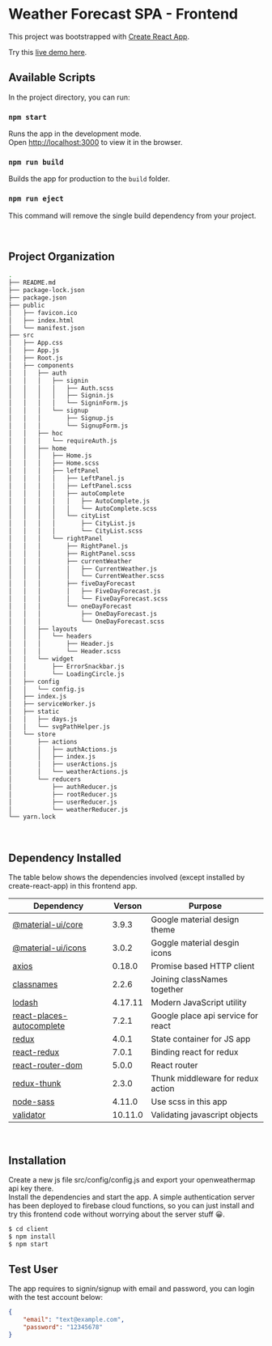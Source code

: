 # Weather Forecast SPA - Frontend 

This project was bootstrapped with [Create React App](https://github.com/facebook/create-react-app). 

Try this [live demo here][demo].

## Available Scripts

In the project directory, you can run:

### `npm start`

Runs the app in the development mode.<br>
Open [http://localhost:3000](http://localhost:3000) to view it in the browser.

### `npm run build`

Builds the app for production to the `build` folder.<br>

### `npm run eject`

This command will remove the single build dependency from your project.

<br>

## Project Organization

```bash
.
├── README.md
├── package-lock.json
├── package.json
├── public
│   ├── favicon.ico
│   ├── index.html
│   └── manifest.json
├── src
│   ├── App.css
│   ├── App.js
│   ├── Root.js
│   ├── components
│   │   ├── auth
│   │   │   ├── signin
│   │   │   │   ├── Auth.scss
│   │   │   │   ├── Signin.js
│   │   │   │   └── SigninForm.js
│   │   │   └── signup
│   │   │       ├── Signup.js
│   │   │       └── SignupForm.js
│   │   ├── hoc
│   │   │   └── requireAuth.js
│   │   ├── home
│   │   │   ├── Home.js
│   │   │   ├── Home.scss
│   │   │   ├── leftPanel
│   │   │   │   ├── LeftPanel.js
│   │   │   │   ├── LeftPanel.scss
│   │   │   │   ├── autoComplete
│   │   │   │   │   ├── AutoComplete.js
│   │   │   │   │   └── AutoComplete.scss
│   │   │   │   └── cityList
│   │   │   │       ├── CityList.js
│   │   │   │       └── CityList.scss
│   │   │   └── rightPanel
│   │   │       ├── RightPanel.js
│   │   │       ├── RightPanel.scss
│   │   │       ├── currentWeather
│   │   │       │   ├── CurrentWeather.js
│   │   │       │   └── CurrentWeather.scss
│   │   │       ├── fiveDayForecast
│   │   │       │   ├── FiveDayForecast.js
│   │   │       │   └── FiveDayForecast.scss
│   │   │       └── oneDayForecast
│   │   │           ├── OneDayForecast.js
│   │   │           └── OneDayForecast.scss
│   │   ├── layouts
│   │   │   └── headers
│   │   │       ├── Header.js
│   │   │       └── Header.scss
│   │   └── widget
│   │       ├── ErrorSnackbar.js
│   │       └── LoadingCircle.js
│   ├── config
│   │   └── config.js
│   ├── index.js
│   ├── serviceWorker.js
│   ├── static
│   │   ├── days.js
│   │   └── svgPathHelper.js
│   └── store
│       ├── actions
│       │   ├── authActions.js
│       │   ├── index.js
│       │   ├── userActions.js
│       │   └── weatherActions.js
│       └── reducers
│           ├── authReducer.js
│           ├── rootReducer.js
│           ├── userReducer.js
│           └── weatherReducer.js
└── yarn.lock
```
<br>

## Dependency Installed

The table below shows the dependencies involved (except installed by create-react-app) in this frontend app.


| Dependency | Verson | Purpose |
| ------ | ------ | ------ |
| [@material-ui/core][core] | 3.9.3 | Google material design theme |
| [@material-ui/icons][icons] | 3.0.2 | Goggle material desgin icons|
| [axios][axios] | 0.18.0 | Promise based HTTP client |
| [classnames][classnames] | 2.2.6 | Joining classNames together|
| [lodash][lodash] | 4.17.11 | Modern JavaScript utility |
| [react-places-autocomplete][autocomplete] | 7.2.1 | Google place api service for react |
| [redux][redux] | 4.0.1| State container for JS app |
| [react-redux][react-redux] | 7.0.1 | Binding react for redux |
| [react-router-dom][react-router-dom] | 5.0.0 | React router |
| [redux-thunk][redux-thunk] | 2.3.0 | Thunk middleware for redux action |
| [node-sass][node-sass] | 4.11.0| Use scss in this app |
| [validator][validator] | 10.11.0 | Validating javascript objects |

[//]: # (These are reference links used in the body of this note and get stripped out when the markdown processor does its job.)

   [demo]: <https://weather-app-c8787.firebaseapp.com/>
   [core]: <https://material-ui.com/>
   [icons]: <https://material.io/tools/icons/?style=baseline>
   [axios]: <https://github.com/axios/axios>
   [classnames]: <https://github.com/JedWatson/classnames>
   [lodash]: <https://lodash.com/>
   [autocomplete]: <https://github.com/hibiken/react-places-autocomplete>
   [redux]: <https://redux.js.org/>
   [react-redux]: <https://github.com/reduxjs/react-redux>
   [react-router-dom]: <https://www.npmjs.com/package/react-router-dom>
   [redux-thunk]: <https://github.com/reduxjs/redux-thunk>
   [node-sass]: <https://github.com/sass/node-sass>
   [validator]: <https://validatejs.org/>


<br>

## Installation

Create a new js file src/config/config.js and export your openweathermap api key there. <br>
Install the dependencies and start the app. A simple authentication server has been deployed to firebase cloud functions, so you can just install and try this frontend code without worrying about the server stuff 😀.

```sh
$ cd client
$ npm install
$ npm start
```

## Test User
The app requires to signin/signup with email and password, you can login with the test account below:
```json
{
    "email": "text@example.com",
    "password": "12345678"
}
```